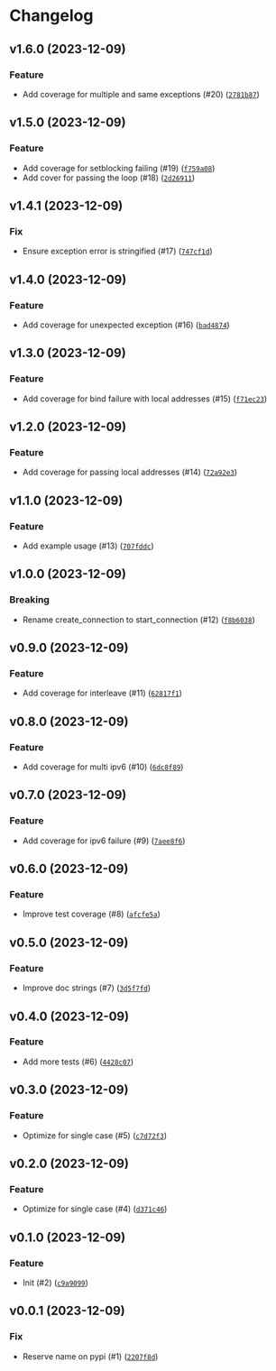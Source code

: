 # Changelog

## v1.6.0 (2023-12-09)

### Feature

- Add coverage for multiple and same exceptions (#20) ([`2781b87`](https://github.com/bdraco/aiohappyeyeballs/commit/2781b87c56aa1c08345d91dce5c1642f2b3e396d))

## v1.5.0 (2023-12-09)

### Feature

- Add coverage for setblocking failing (#19) ([`f759a08`](https://github.com/bdraco/aiohappyeyeballs/commit/f759a08180f0237cb68d353090f7ba0efe625074))
- Add cover for passing the loop (#18) ([`2d26911`](https://github.com/bdraco/aiohappyeyeballs/commit/2d26911e9237691c168a705b2d6be2a68fa8b7ac))

## v1.4.1 (2023-12-09)

### Fix

- Ensure exception error is stringified (#17) ([`747cf1d`](https://github.com/bdraco/aiohappyeyeballs/commit/747cf1d231dc427b79ff1f8128779413a50be5d8))

## v1.4.0 (2023-12-09)

### Feature

- Add coverage for unexpected exception (#16) ([`bad4874`](https://github.com/bdraco/aiohappyeyeballs/commit/bad48745d3621fcbbe559d55180dc5f5856dc0fa))

## v1.3.0 (2023-12-09)

### Feature

- Add coverage for bind failure with local addresses (#15) ([`f71ec23`](https://github.com/bdraco/aiohappyeyeballs/commit/f71ec23228d4dad4bc2c3a6630e6e4361b54df44))

## v1.2.0 (2023-12-09)

### Feature

- Add coverage for passing local addresses (#14) ([`72a92e3`](https://github.com/bdraco/aiohappyeyeballs/commit/72a92e3a599cde082856354e806a793f2b9eff62))

## v1.1.0 (2023-12-09)

### Feature

- Add example usage (#13) ([`707fddc`](https://github.com/bdraco/aiohappyeyeballs/commit/707fddcd8e8aff27af2180af6271898003ca1782))

## v1.0.0 (2023-12-09)

### Breaking

- Rename create_connection to start_connection (#12) ([`f8b6038`](https://github.com/bdraco/aiohappyeyeballs/commit/f8b60383d9b9f013baf421ad4e4e183559b7a705))

## v0.9.0 (2023-12-09)

### Feature

- Add coverage for interleave (#11) ([`62817f1`](https://github.com/bdraco/aiohappyeyeballs/commit/62817f1473bb5702f8fa9edc6f6b24139990cd01))

## v0.8.0 (2023-12-09)

### Feature

- Add coverage for multi ipv6 (#10) ([`6dc8f89`](https://github.com/bdraco/aiohappyeyeballs/commit/6dc8f89ff99a38c8ecaf8045c9afbe683d6f2c6e))

## v0.7.0 (2023-12-09)

### Feature

- Add coverage for ipv6 failure (#9) ([`7aee8f6`](https://github.com/bdraco/aiohappyeyeballs/commit/7aee8f64064cfc8d79f385c4dfee45036aacd6fd))

## v0.6.0 (2023-12-09)

### Feature

- Improve test coverage (#8) ([`afcfe5a`](https://github.com/bdraco/aiohappyeyeballs/commit/afcfe5a350acc50a098009617511cd9d21b22f47))

## v0.5.0 (2023-12-09)

### Feature

- Improve doc strings (#7) ([`3d5f7fd`](https://github.com/bdraco/aiohappyeyeballs/commit/3d5f7fde55c4bdd4f5e6cff589ae9b47b279d663))

## v0.4.0 (2023-12-09)

### Feature

- Add more tests (#6) ([`4428c07`](https://github.com/bdraco/aiohappyeyeballs/commit/4428c0714e3e100605f940eb6adee2e86788b4db))

## v0.3.0 (2023-12-09)

### Feature

- Optimize for single case (#5) ([`c7d72f3`](https://github.com/bdraco/aiohappyeyeballs/commit/c7d72f3cdd13149319fc9e4848146d23bddc619b))

## v0.2.0 (2023-12-09)

### Feature

- Optimize for single case (#4) ([`d371c46`](https://github.com/bdraco/aiohappyeyeballs/commit/d371c4687d3b3861a4f0287ac5229853f895807b))

## v0.1.0 (2023-12-09)

### Feature

- Init (#2) ([`c9a9099`](https://github.com/bdraco/aiohappyeyeballs/commit/c9a90994a40d5f49cb37d3e2708db4b4278649ef))

## v0.0.1 (2023-12-09)

### Fix

- Reserve name on pypi (#1) ([`2207f8d`](https://github.com/bdraco/aiohappyeyeballs/commit/2207f8d361af4ec0b853b07fb743eb957a0b368a))
